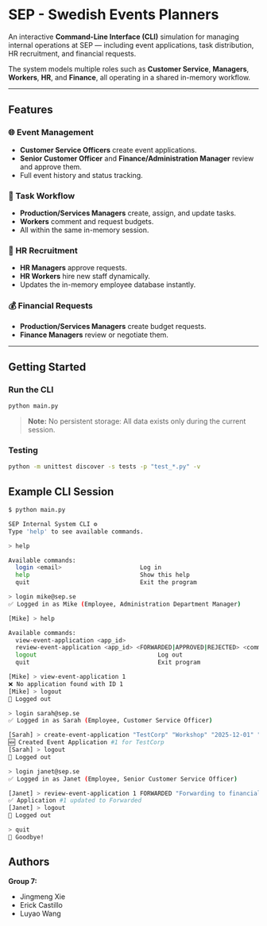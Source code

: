 # SEP - Swedish Events Planners

An interactive **Command-Line Interface (CLI)** simulation for managing internal operations at SEP — including event applications, task distribution, HR recruitment, and financial requests.

The system models multiple roles such as **Customer Service**, **Managers**, **Workers**, **HR**, and **Finance**, all operating in a shared in-memory workflow.

---

## Features

### 🌐 Event Management
- **Customer Service Officers** create event applications.
- **Senior Customer Officer** and **Finance/Administration Manager** review and approve them.
- Full event history and status tracking.

### 🧠 Task Workflow
- **Production/Services Managers** create, assign, and update tasks.
- **Workers** comment and request budgets.
- All within the same in-memory session.

### 👥 HR Recruitment
- **HR Managers** approve requests.
- **HR Workers** hire new staff dynamically.
- Updates the in-memory employee database instantly.

### 💰 Financial Requests
- **Production/Services Managers** create budget requests.
- **Finance Managers** review or negotiate them.

---

## Getting Started

### Run the CLI

```bash
python main.py
```

> **Note:** No persistent storage: All data exists only during the current session.

### Testing

```bash
python -m unittest discover -s tests -p "test_*.py" -v
```

## Example CLI Session

```bash
$ python main.py 

SEP Internal System CLI ⚙️
Type 'help' to see available commands.

> help

Available commands:
  login <email>                      Log in
  help                               Show this help
  quit                               Exit the program

> login mike@sep.se
✅ Logged in as Mike (Employee, Administration Department Manager)

[Mike] > help

Available commands:
  view-event-application <app_id>
  review-event-application <app_id> <FORWARDED|APPROVED|REJECTED> <comment>
  logout                                  Log out
  quit                                    Exit program

[Mike] > view-event-application 1
❌ No application found with ID 1
[Mike] > logout
👋 Logged out

> login sarah@sep.se
✅ Logged in as Sarah (Employee, Customer Service Officer)

[Sarah] > create-event-application "TestCorp" "Workshop" "2025-12-01" "2025-12-02" 5000 "Modern theme"
🆕 Created Event Application #1 for TestCorp
[Sarah] > logout
👋 Logged out

> login janet@sep.se
✅ Logged in as Janet (Employee, Senior Customer Service Officer)

[Janet] > review-event-application 1 FORWARDED "Forwarding to financial review"
✅ Application #1 updated to Forwarded
[Janet] > logout
👋 Logged out

> quit
👋 Goodbye!
```

## Authors

**Group 7:** 
- Jingmeng Xie
- Erick Castillo
- Luyao Wang